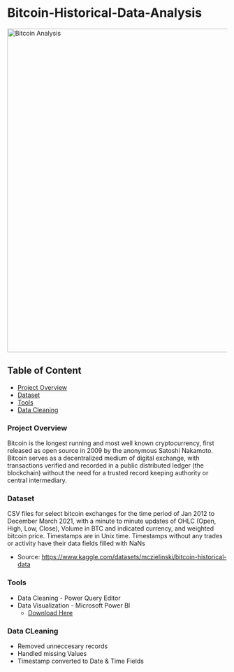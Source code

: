 # Bitcoin-Historical-Data-Analysis

<img width="740" alt="Bitcoin Analysis" src="https://github.com/user-attachments/assets/b55a7178-e2d2-4c9e-8c9b-7ebce816370d">

## Table of Content

- [Project Overview](#project-overview)
- [Dataset](#dataset)
- [Tools](#tools)
- [Data Cleaning](#data-cleaning)

### Project Overview
Bitcoin is the longest running and most well known cryptocurrency, first released as open source in 2009 by the anonymous Satoshi Nakamoto. 
Bitcoin serves as a decentralized medium of digital exchange, with transactions verified and recorded in a public distributed ledger (the blockchain) without the need for a trusted record keeping authority or central intermediary.

### Dataset
CSV files for select bitcoin exchanges for the time period of Jan 2012 to December March 2021, with 
a minute to minute updates of OHLC (Open, High, Low, Close), Volume in BTC and indicated currency, 
and weighted bitcoin price. Timestamps are in Unix time. Timestamps without any trades or activity have
their data fields filled with NaNs

- Source: https://www.kaggle.com/datasets/mczielinski/bitcoin-historical-data

### Tools
- Data Cleaning - Power Query Editor
- Data Visualization - Microsoft Power BI
  - [Download Here](https://microsoft.com)

### Data CLeaning
- Removed unneccesary records
- Handled missing Values
- Timestamp converted to Date & Time Fields
